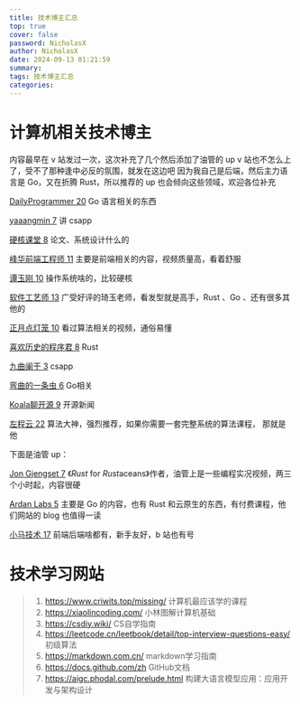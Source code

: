 ```yaml
---
title: 技术博主汇总
top: true
cover: false
password: NicholasX
author: NicholasX
date: 2024-09-13 01:21:59
summary:
tags: 技术博主汇总
categories:
---
```


# 计算机相关技术博主

内容最早在 v 站发过一次，这次补充了几个然后添加了油管的 up
v 站也不怎么上了，受不了那种逢中必反的氛围，就发在这边吧
因为我自己是后端，然后主力语言是 Go，又在折腾 Rust，所以推荐的 up 也会倾向这些领域，欢迎各位补充

[DailyProgrammer 20](https://space.bilibili.com/27312009) Go 语言相关的东西

[yaaangmin 7](https://space.bilibili.com/4564101) 讲 csapp

[硬核课堂 8](https://space.bilibili.com/1324259795) 论文、系统设计什么的

[峰华前端工程师 11](https://space.bilibili.com/302954484) 主要是前端相关的内容，视频质量高，看着舒服

[谭玉刚 10](https://space.bilibili.com/41036636) 操作系统啥的，比较硬核

[软件工艺师 13](https://space.bilibili.com/361469957) 广受好评的琦玉老师，看发型就是高手，Rust 、Go 、还有很多其他的

[正月点灯笼 10](https://space.bilibili.com/24014925) 看过算法相关的视频，通俗易懂

[喜欢历史的程序君 8](https://space.bilibili.com/39222989) Rust

[九曲阑干 3](https://space.bilibili.com/354767108) csapp

[弯曲的一条虫 6](https://space.bilibili.com/1557732) Go相关

[Koala聊开源 9](https://space.bilibili.com/489667127) 开源新闻

[左程云 22](https://space.bilibili.com/8888480) 算法大神，强烈推荐，如果你需要一套完整系统的算法课程， 那就是他

下面是油管 up：

[Jon Gjengset 7](https://www.youtube.com/@jonhoo) 《*Rust* for *Rust*aceans》作者，油管上是一些编程实况视频，两三个小时起，内容很硬

[Ardan Labs 5](https://www.youtube.com/@ardanlabs) 主要是 Go 的内容，也有 Rust 和云原生的东西，有付费课程，他们网站的 blog 也值得一读

[小马技术 17](https://www.youtube.com/@deeplearncloud/) 前端后端啥都有，新手友好，b 站也有号

# 技术学习网站

> 1. https://www.criwits.top/missing/  计算机最应该学的课程
> 2. https://xiaolincoding.com/ 小林图解计算机基础
> 3. https://csdiy.wiki/  CS自学指南
> 4. https://leetcode.cn/leetbook/detail/top-interview-questions-easy/ 初级算法
> 5. https://markdown.com.cn/ markdown学习指南
> 6. https://docs.github.com/zh  GitHub文档
> 7. https://aigc.phodal.com/prelude.html 构建大语言模型应用：应用开发与架构设计
